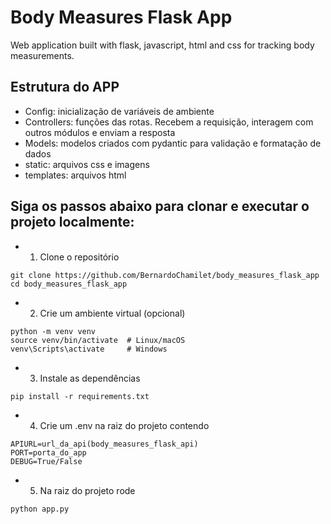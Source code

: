 # Body Measures Flask App

Web application built with flask, javascript, html and css for tracking body measurements.

## Estrutura do APP
* Config: inicialização de variáveis de ambiente
* Controllers: funções das rotas. Recebem a requisição, interagem com outros módulos e enviam a resposta
* Models: modelos criados com pydantic para validação e formatação de dados
* static: arquivos css e imagens
* templates: arquivos html

## Siga os passos abaixo para clonar e executar o projeto localmente:
* 1. Clone o repositório
```
git clone https://github.com/BernardoChamilet/body_measures_flask_app
cd body_measures_flask_app
```
* 2. Crie um ambiente virtual (opcional)
```
python -m venv venv
source venv/bin/activate  # Linux/macOS
venv\Scripts\activate     # Windows
```
* 3. Instale as dependências
```
pip install -r requirements.txt
```
* 4. Crie um .env na raiz do projeto contendo
```
APIURL=url_da_api(body_measures_flask_api)
PORT=porta_do_app
DEBUG=True/False
```
* 5. Na raiz do projeto rode
```
python app.py
```
